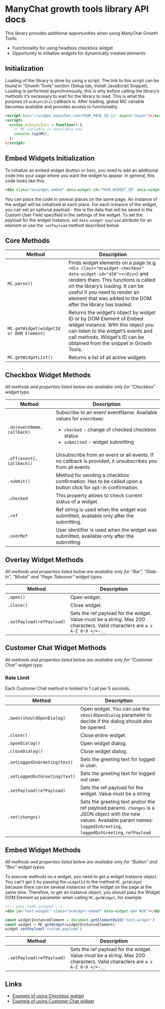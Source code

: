 # ManyChat growth tools library API docs

This library provides additional opportunities when using ManyChat Growth Tools:
- Functionality for using headless checkbox widget
- Opportunity to initialize widgets for dynamically created elements

## Initialization

Loading of the library is done by using a script. The link to this script can be found in “Growth Tools” section (Setup tab, Install JavaScript Snippet). Loading is performed asynchronously, this is why before calling the library’s methods it’s necessary to wait for the library to load. This is what the purpose of `mcAsyncInit` callback is. After loading, global MC variable becomes available and  provides access to functionality. 

```html
<script src="//widget.manychat.com/YOUR_PAGE_ID.js" async="async"></script>
<script>
  window.mcAsyncInit = function() {
    // MC variable is available now
    console.log(MC);
  };
</script>
```

## Embed Widgets Initialization

To initialize an embed widget (button or box), you need to add an additional code into your page where you want the widget to appear.
In general, this code looks like this:

```html
<div class="mcwidget-embed" data-widget-id="YOUR_WIDGET_ID" data-widget-payload="OPTIONAL_PAYLOAD"></div>
```
You can place the code in several places on the same page. An instance of the widget will be initialized at each place. 
For each instance of the widget, you can set an optional payload - this is the data that will be saved in the Custom User Field specified in the settings of the widget.
To set the payload for the widget instance, set `data-widget-payload` attribute for an element or use the` setPayload` method described below.
 

## Core Methods

| Method  | Description |
| ------------- | ------------- |
| `MC.parse()`  | Finds widget elements on a page (e.g. `<div class="mcwidget-checkbox" data-widget-id="420"></div>`) and renders them. This functions is called on the library’s loading. It can be useful if you need to render an element that was added to the DOM after the library has loaded.   |
| `MC.getWidget(widgetId or DOM Element)`  | Returns the widget’s object by widget ID or by DOM Element of Embed widget instance. With this object you can listen to the widget’s events and call methods. Widget’s ID can be obtained from the snippet in Growth Tools.   |
| `MC.getWidgetList()`  | Returns a list of all active widgets.   |

## Checkbox Widget Methods
_All methods and properties listed below are available only for “Checkbox” widget type._

| Method  | Description |
| ------------- | ------------- |
| `.on(eventName, callback)`  | Subscribe to an event eventName. Available values for `eventName`: <ul><li>`checked` - change of checked checkbox status</li><li>`submitted` - widget submitting</li></ul> |
| `.off(event[, callback])`  | Unsubscribe from an event or all events. If no callback is provided, it unsubscribes you from all events  |
| `.submit()`  | Method for sending a checkbox confirmation. Has to be called upon a button click for opt-in confirmation. |
| `.checked`  | This property allows to check current status of a widget.  |
| `.ref`  | Ref string is used when the widget was submitted, available only after the submitting.|
| `.userRef	`  | User identifier is used when the widget was submitted, available only after the submitting.  |

## Overlay Widget Methods
_All methods and properties listed below are available only for “Bar”, "Slide-In", "Modal" and "Page Takeover" widget types._

| Method  | Description |
| ------------- | ------------- |
| `.open()`  | Open widget.  |
| `.close()`  | Close widget.  |
| `.setPayload(refPayload)`  | Sets the ref payload for the widget. Value must be a string. Max 200 characters. Valid characters are `a-z A-Z 0-9 +/=-._`  |

## Customer Chat Widget Methods
_All methods and properties listed below are available only for “Customer Chat” widget type._

### Rate Limit
Each Customer Chat method is limited to 1 call per 5 seconds.

| Method  | Description |
| ------------- | ------------- |
| `.open(shouldOpenDialog)`  | Open widget. You can use the `shouldOpenDialog` parameter to decide if the dialog should also be opened.  |
| `.close()`  | Close entire widget.  |
| `.openDialog()`  | Open widget dialog.  |
| `.closeDialog()`  | Close widget dialog.  |
| `.setLoggedInGreeting(text)`  | Sets the greeting text for logged in user.  |
| `.setLoggedOutGreeting(text)`  | Sets the greeting text for logged out user.  |
| `.setPayload(refPayload)`  | Sets the ref payload for the widget. Value must be a string  |
| `.set(changes)` | Sets the greeting text and/or the ref payload params. `changes` is a JSON object with the new values. Available param names: `loggedInGreeting`, `loggedOutGreeting`, `refPayload` |


## Embed Widget Methods
_All methods and properties listed below are available only for “Button” and "Box" widget types._

To execute methods on a widget, you need to get a widget instance object.
You can’t get it by passing the `widgetId` to the method `MC.getWidget` because there can be several instances of the widget on the page at the same time.
Therefore, to get an instance object, you should pass the Widget DOM Element as parameter when calling `MC.getWidget`, for example

```html
<!-- your code snippet -->
<div id="test-widget" class="mcwidget-embed" data-widget-id="420"></div>
```

```javascript
const widgetInstanceElement = document.getElementById('test-widget')
const widget = MC.getWidget(widgetInstanceElement)
widget.setPayload('custom_payload')
```

| Method  | Description |
| ------------- | ------------- |
| `.setPayload(refPayload)`  | Sets the ref payload for the widget. Value must be a string. Max 200 characters. Valid characters are `a-z A-Z 0-9 +/=-._`  |


## Links
- [Example of using Checkbox widget](https://github.com/manychat/checkbox-growth-tools-example)
- [Example of using Customer Chat widget](https://github.com/manychat/customer-chat-growth-tools-example)